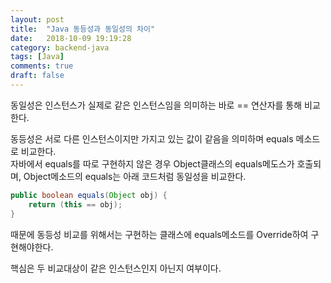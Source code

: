 ```yaml
---
layout: post
title:  "Java 동등성과 동일성의 차이"
date:   2018-10-09 19:19:28
category: backend-java
tags: [Java]
comments: true
draft: false
---
```

동일성은 인스턴스가 실제로 같은 인스턴스임을 의미하는 바로 == 연산자를 통해 비교한다.

동등성은 서로 다른 인스턴스이지만 가지고 있는 값이 같음을 의미하며 equals 메소드로 비교한다.  
자바에서 equals를 따로 구현하지 않은 경우 Object클래스의 equals메도스가 호출되며, Object메소드의 equals는 아래 코드처럼 동일성을 비교한다.
<!--more-->
```java
public boolean equals(Object obj) {
    return (this == obj);
}
```

때문에 동등성 비교를 위해서는 구현하는 클래스에 equals메소드를 Override하여 구현해야한다.

핵심은 두 비교대상이 같은 인스턴스인지 아닌지 여부이다.
